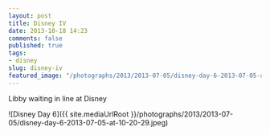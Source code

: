 ```yaml
---
layout: post
title: Disney IV
date: 2013-10-18 14:23
comments: false
published: true
tags:
- disney
slug: disney-iv
featured_image: "/photographs/2013/2013-07-05/disney-day-6-2013-07-05-at-10-20-29.jpeg"
---
```

Libby waiting in line at Disney

![Disney Day 6]({{ site.mediaUrlRoot }}/photographs/2013/2013-07-05/disney-day-6-2013-07-05-at-10-20-29.jpeg)

